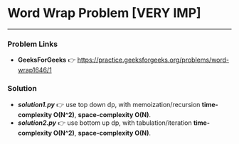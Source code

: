# Word Wrap Problem [VERY IMP]

---

### Problem Links
- **__GeeksForGeeks__** :point_right: https://practice.geeksforgeeks.org/problems/word-wrap1646/1

### Solution
- **_solution1.py_** :point_right: use top down dp, with memoization/recursion **time-complexity O(N^2)**, **space-complexity O(N)**.
- **_solution2.py_** :point_right: use bottom up dp, with tabulation/iteration **time-complexity O(N^2)**, **space-complexity O(N)**.
